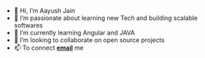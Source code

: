 - 👋 Hi, I’m Aayush Jain
- 👀 I’m passionate about learning new Tech and building scalable softwares
- 🌱 I’m currently learning Angular and JAVA
- 💞️ I’m looking to collaborate on open source projects
- 📫 To connect <a href="mailto:ayush8989049912@gmail.com"><b>email</b></a> me

<!---
aayush89890/aayush89890 is a ✨ special ✨ repository because its `README.md` (this file) appears on your GitHub profile.
You can click the Preview link to take a look at your changes.
--->
